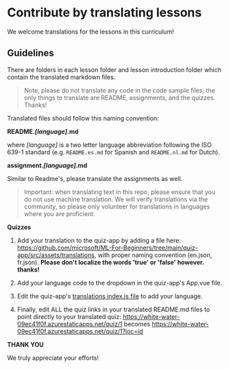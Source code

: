 # Contribute by translating lessons

We welcome translations for the lessons in this curriculum!
## Guidelines

There are folders in each lesson folder and lesson introduction folder which contain the translated markdown files.

> Note, please do not translate any code in the code sample files; the only things to translate are README, assignments, and the quizzes. Thanks!

Translated files should follow this naming convention:

**README._[language]_.md**

where _[language]_ is a two letter language abbreviation following the ISO 639-1 standard (e.g. `README.es.md` for Spanish and `README.nl.md` for Dutch).

**assignment._[language]_.md**

Similar to Readme's, please translate the assignments as well.

> Important: when translating text in this repo, please ensure that you do not use machine translation. We will verify translations via the community, so please only volunteer for translations in languages where you are proficient.

**Quizzes**

1. Add your translation to the quiz-app by adding a file here: https://github.com/microsoft/ML-For-Beginners/tree/main/quiz-app/src/assets/translations, with proper naming convention (en.json, fr.json). **Please don't localize the words 'true' or 'false' however. thanks!**

2. Add your language code to the dropdown in the quiz-app's App.vue file.

3. Edit the quiz-app's [translations index.js file](https://github.com/microsoft/ML-For-Beginners/blob/main/quiz-app/src/assets/translations/index.js) to add your language.

4. Finally, edit ALL the quiz links in your translated README.md files to point directly to your translated quiz: https://white-water-09ec41f0f.azurestaticapps.net/quiz/1 becomes https://white-water-09ec41f0f.azurestaticapps.net/quiz/1?loc=id

**THANK YOU**

We truly appreciate your efforts!
